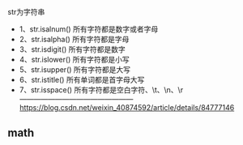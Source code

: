 
str为字符串
- 1、str.isalnum() 所有字符都是数字或者字母
- 2、str.isalpha() 所有字符都是字母
- 3、str.isdigit() 所有字符都是数字
- 4、str.islower() 所有字符都是小写
- 5、str.isupper() 所有字符都是大写
- 6、str.istitle() 所有单词都是首字母大写
- 7、str.isspace() 所有字符都是空白字符、\t、\n、\r
————————————————
https://blog.csdn.net/weixin_40874592/article/details/84777146

math 
- 

